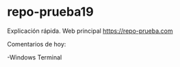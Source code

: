 # repo-prueba19
Explicación rápida. Web principal https://repo-prueba.com

Comentarios de hoy:

-Windows Terminal